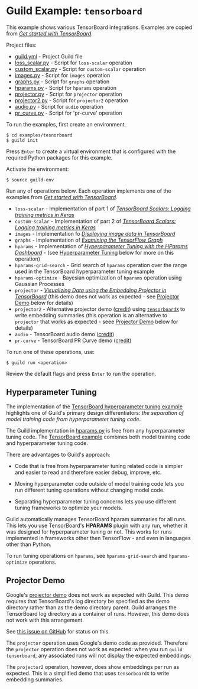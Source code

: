 # Guild Example: `tensorboard`

This example shows various TensorBoard integrations. Examples are
copied from [*Get started with
TensorBoard*](https://www.tensorflow.org/tensorboard/get_started).

Project files:

- [guild.yml](guild.yml) - Project Guild file
- [loss_scalar.py](loss_scalar.py) - Script for `loss-scalar` operation
- [custom_scalar.py](custom_scalar.py) - Script for `custom-scalar` operation
- [images.py](images.py) - Script for `images` operation
- [graphs.py](graphs.py) - Script for `graphs` operation
- [hparams.py](hparams.py) - Script for `hparams` operation
- [projector.py](projector.py) - Script for `projector` operation
- [projector2.py](projector2.py) - Script for `projector2` operation
- [audio.py](audio.py) - Script for `audio` operation
- [pr_curve.py](pr_curve.py) - Script for 'pr-curve' operation

To run the examples, first create an environment.

    $ cd examples/tesnorboard
    $ guild init

Press `Enter` to create a virtual environment that is configured with
the required Python packages for this example.

Activate the environment:

    $ source guild-env

Run any of operations below. Each operation implements one of the
examples from [*Get started with
TensorBoard*](https://www.tensorflow.org/tensorboard/get_started).

- `loss-scalar` - Implementation of part 1 of [*TensorBoard Scalars:
  Logging training metrics in
  Keras*](https://www.tensorflow.org/tensorboard/scalars_and_keras)
- `custom-scalar` - Implementation of part 2 of [*TensorBoard Scalars:
  Logging training metrics in
  Keras*](https://www.tensorflow.org/tensorboard/scalars_and_keras)
- `images` - Implementation fo [*Displaying image data in
  TensorBoard*](https://www.tensorflow.org/tensorboard/image_summaries)
- `graphs` - Implementation of [*Examining the TensorFlow
  Graph*](https://www.tensorflow.org/tensorboard/graphs)
- `hparams` - Implementation of [*Hyperparameter Tuning with the
  HParams
  Dashboard*](https://www.tensorflow.org/tensorboard/hyperparameter_tuning_with_hparams) -
  (see [Hyperparameter Tuning](#hyperparameter-tuning) below for more
  on this operation)
- `hparams-grid-search` - Grid search of `hparams` operation over the
  range used in the TensorBoard hyperparameter tuning example
- `hparams-optimize` - Bayesian optimization of `hparams` operation
  using Gaussian Processes
- `projector` - [*Visualizing Data using the Embedding Projector in
  TensorBoard*](https://www.tensorflow.org/tensorboard/tensorboard_projector_plugin)
  (this demo does not work as expected - see [Projector
  Demo](#projector-demo) below for details)
- `projector2` - Alternative projector demo
  ([credit](https://stackoverflow.com/a/41177133/5854947)) using
  [`tensorboardX`](https://github.com/lanpa/tensorboardX) to write
  embedding summaries (this operation is an alternative to `projector`
  that works as expected - seee [Projector Demo](#projector-demo)
  below for details)
- `audio` - TensorBoard audio demo
  ([credit](https://github.com/tensorflow/tensorboard/blob/master/tensorboard/plugins/audio/audio_demo.py))
- `pr-curve` - TensorBoard PR Curve demo
  ([credit](https://github.com/tensorflow/tensorboard/blob/master/tensorboard/plugins/pr_curve/pr_curve_demo.py))

To run one of these operations, use:

    $ guild run <operation>

Review the default flags and press `Enter` to run the operation.

## Hyperparameter Tuning

The implementation of the [TensorBoard hyperparameter tuning
example](https://www.tensorflow.org/tensorboard/hyperparameter_tuning_with_hparams)
highlights one of Guild's primary design differentiators: *the
separation of model training code from hyperparameter tuning code*.

The Guild implementation in [hparams.py](hparams.py) is free from any
hyperparameter tuning code. The [TensorBoard
example](https://github.com/tensorflow/tensorboard/blob/master/docs/hyperparameter_tuning_with_hparams.ipynb)
combines both model training code and hyperparameter tuning code.

There are advantages to Guild's approach:

- Code that is free from hyperparameter tuning related code is simpler
  and easier to read and therefore easier debug, improve, etc.

- Moving hyperparameter code outside of model training code lets you
  run different tuning operations without changing model code.

- Separating hyperparameter tuning concerns lets you use different
  tuning frameworks to optimize your models.

Guild automatically manages TensorBoard hparam summaries for all
runs. This lets you use TensorBoard's **HPARAMS** plugin with any run,
whether it was designed for hyperparameter tuning or not. This works
for runs implemented in frameworks other then TensorFlow - and even in
languages other than Python.

To run tuning operations on `hparams`, see `hparams-grid-search` and
`hparams-optimize` operations.

## Projector Demo

Google's [projector
demo](https://www.tensorflow.org/tensorboard/tensorboard_projector_plugin)
does not work as expected with Guild. This demo requires that
TensorBoard's log directory be specified as the demo directory rather
than as the demo directory parent. Guild arranges the TensorBoard log
directory as a container of runs. However, this demo does not work
with this arrangement.

See [this issue on
GitHub](https://github.com/tensorflow/tensorboard/issues/3629) for
status on this.

The `projector` operation uses Google's demo code as
provided. Therefore the `projector` operation does not work as
expected: when you run `guild tensorboard`, any associated runs will
not display the expected embeddings.

The `projector2` operation, however, does show embeddings per run as
expected. This is a simplified demo that uses `tensorboardX` to write
embedding summaries.
